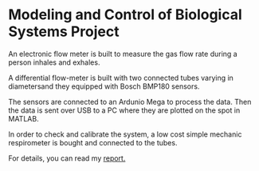 # Modeling and Control of Biological Systems Project

An electronic flow meter is built to measure the gas flow rate during a person inhales and exhales.

A differential flow-meter is built with two connected tubes varying in diametersand they equipped with Bosch BMP180 sensors.

The sensors are connected to an Ardunio Mega to process the data. Then the data is sent over USB to a PC where they are plotted on the spot in MATLAB.

In order to check and calibrate the system, a low cost simple mechanic respirometer is bought and connected to the tubes. 

For details, you can read my [report.](https://github.com/emreay-/ITUProjects/blob/master/Modeling%20and%20Ctrl%20of%20Biological%20Systems/Report/Modelling%20and%20Control%20of%20Biological%20Systems%20Project%20-%20Emre%20Ay.pdf) 
